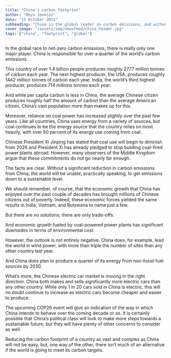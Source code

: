 ```yaml
---
title: "China's carbon footprint"
author: "Rhys Jenkins"
date: "15 October 2021"
subheading: "China is the global leader in carbon emissions, and without change from China, there's little that can practically be done against climate change. Will COP26 change things?"
cover_image: "/assets/img/newsfeed/china_header.jpg"  
tags: ["china", "footprint", "global"]
---
```

In the global race to net-zero carbon emissions, there is really only one major player. China is responsible for over a quarter of the world’s carbon emissions. 

This country of over 1.4 billion people produces roughly 2777 million tonnes of carbon each year. The next highest producer, the USA, produces roughly 1442 million tonnes of carbon each year. India, the world’s third highest producer, produces 714 millions tonnes each year.  

And while per capita carbon is less in China, the average Chinese citizen produces roughly half the amount of carbon than the average American citizen, China’s vast population more than makes up for this.

Moreover, reliance on coal power has increased slightly over the past few years. Like all countries, China uses energy from a variety of sources, but coal continues to be the energy source that the country relies on most heavily, with over 50 percent of its energy use coming from coal.

Chinese President Xi Jinping has stated that coal use will begin to diminish from 2026 and President Xi has already pledged to stop building coal-fired power plants abroad. However, many observers of the Middle Kingdom argue that these commitments do not go nearly far enough.

The facts are clear. Without a significant reduction in carbon emissions from China, the world will be unable, practically speaking, to get emissions down to a sustainable level. 

We should remember, of course, that the economic growth that China has enjoyed over the past couple of decades has brought millions of Chinese citizens out of poverty. Indeed, these economic forces yielded the same results in India, Vietnam, and Botswana to name just a few. 

But there are no solutions; there are only trade-offs. 

And economic growth fueled by coal-powered power plants has significant downsides in terms of environmental cost. 

However, the outlook is not entirely negative. China does, for example, lead the world in wind power, with more than triple the number of sites than any other country last year.

And China does plan to produce a quarter of its energy from non-fossil fuel sources by 2030.

What’s more, the Chinese electric car market is moving in the right direction. China both makes and sells significantly more electric cars than any other country. While only 1 in 20 cars sold in China is electric, this will no doubt continue to increase as electric cars become cheaper and easier to produce. 

The upcoming COP26 event will give an indication of the way in which China intends to behave over the coming decade or so. It is certainly possible that China’s political class will look to make more steps towards a sustainable future, but they will have plenty of other concerns to consider as well.   

Reducing the carbon footprint of a country as vast and complex as China will not be easy, but, one way of the other, there isn’t much of an alternative if the world is going to meet its carbon targets. 